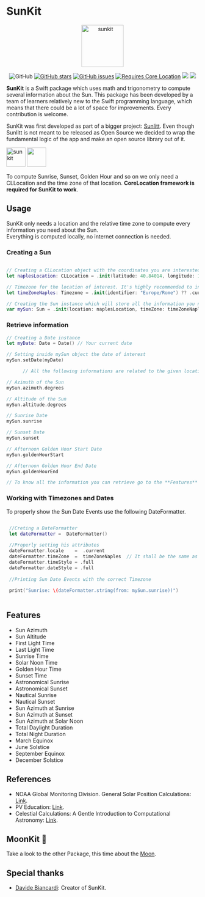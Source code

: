 # SunKit

<div align="center">

<img height="110" alt="sunkit" src="https://user-images.githubusercontent.com/55358113/192140073-de19a887-b6e8-49b8-bba2-142df171df3e.png">

![GitHub](https://img.shields.io/github/license/sunlitt/sunkit) [![GitHub stars](https://img.shields.io/github/stars/Sunlitt/SunKit)](https://github.com/Sunlitt/SunKit/stargazers) [![GitHub issues](https://img.shields.io/github/issues/Sunlitt/SunKit)](https://github.com/Sunlitt/SunKit/issues) [![Requires Core Location](https://img.shields.io/badge/requires-CoreLocation-orange?style=flat&logo=Swift)](https://developer.apple.com/documentation/corelocation) [![](https://img.shields.io/endpoint?url=https%3A%2F%2Fswiftpackageindex.com%2Fapi%2Fpackages%2FSunlitt%2FSunKit%2Fbadge%3Ftype%3Dswift-versions)](https://swiftpackageindex.com/Sunlitt/SunKit) [![](https://img.shields.io/endpoint?url=https%3A%2F%2Fswiftpackageindex.com%2Fapi%2Fpackages%2FSunlitt%2FSunKit%2Fbadge%3Ftype%3Dplatforms)](https://swiftpackageindex.com/Sunlitt/SunKit)

</div>

**SunKit** is a Swift package which uses math and trigonometry to compute several information about the Sun. This package has been developed by a team of learners relatively new to the Swift programming language, which means that there could be a lot of space for improvements. Every contribution is welcome.

SunKit was first developed as part of a bigger project: [Sunlitt](https://github.com/Sunlitt/Sunlitt-AppStore). Even though Sunlitt is not meant to be released as Open Source we decided to wrap the fundamental logic of the app and make an open source library out of it.

<img height="50" alt="sunkit" src="https://user-images.githubusercontent.com/55358113/174021100-c2c410f1-30e0-433c-b8ee-a7152545aa87.png"> [<img src="https://user-images.githubusercontent.com/55358113/174020637-ca23803f-341c-48ce-b896-1fd4b7423310.svg" height="50">](https://apps.apple.com/app/sunlitt/id1628751457)

To compute Sunrise, Sunset, Golden Hour and so on we only need a CLLocation and the time zone of that location. **CoreLocation framework is required for SunKit to work**.


## Usage
SunKit only needs a location and the relative time zone to compute every information you need about the Sun.  
Everything is computed locally, no internet connection is needed.

### Creating a Sun 

```swift

// Creating a CLLocation object with the coordinates you are interested in
let naplesLocation: CLLocation = .init(latitude: 40.84014, longitude: 14.25226)

// Timezone for the location of interest. It's highly recommended to initialize it via identifier
let timeZoneNaples: Timezone = .init(identifier: "Europe/Rome") ?? .current

// Creating the Sun instance which will store all the information you need about sun events and his position
var mySun: Sun = .init(location: naplesLocation, timeZone: timeZoneNaples)

```

### Retrieve information

```swift
// Creating a Date instance
let myDate: Date = Date() // Your current date

// Setting inside mySun object the date of interest
mySun.setDate(myDate)

      // All the following informations are related to the given location for the date that has just been set

// Azimuth of the Sun 
mySun.azimuth.degrees  

// Altitude of the Sun
mySun.altitude.degrees

// Sunrise Date
mySun.sunrise

// Sunset Date
mySun.sunset

// Afternoon Golden Hour Start Date
mySun.goldenHourStart

// Afternoon Golden Hour End Date
mySun.goldenHourEnd

// To know all the information you can retrieve go to the **Features** section.

```
 ### Working with Timezones and Dates
 
 
To properly show the Sun Date Events use the following DateFormatter.

```swift

 //Creting a DateFormatter
 let dateFormatter =  DateFormatter()
 
 //Properly setting his attributes
 dateFormatter.locale    =  .current
 dateFormatter.timeZone  =  timeZoneNaples  // It shall be the same as the one used to initilize mySun
 dateFormatter.timeStyle = .full
 dateFormatter.dateStyle = .full
  
 //Printing Sun Date Events with the correct Timezone
  
 print("Sunrise: \(dateFormatter.string(from: mySun.sunrise))")
    
```

 


## Features
  * Sun Azimuth
  * Sun Altitude
  * First Light Time
  * Last Light Time
  * Sunrise Time
  * Solar Noon Time
  * Golden Hour Time
  * Sunset Time
  * Astronomical Sunrise
  * Astronomical Sunset
  * Nautical Sunrise
  * Nautical Sunset
  * Sun Azimuth at Sunrise
  * Sun Azimuth at Sunset
  * Sun Azimuth at Solar Noon
  * Total Daylight Duration
  * Total Night Duration
  * March Equinox
  * June Solstice
  * September Equinox
  * December Solstice


## References

* NOAA Global Monitoring Division. General Solar Position Calculations: [Link](https://gml.noaa.gov/grad/solcalc/solareqns.PDF).
* PV Education: [Link](https://www.pveducation.org).
* Celestial Calculations: A Gentle Introduction to Computational Astronomy: [Link](https://www.amazon.it/Celestial-Calculations-Introduction-Computational-Astronomy/dp/0262536633/ref=sr_1_1?__mk_it_IT=ÅMÅŽÕÑ&crid=1U99GMGDZ2CUF&keywords=celestial+calculations&qid=1674408445&sprefix=celestial+calculation%2Caps%2C109&sr=8-1).

## MoonKit  🌙
Take a look to the other Package, this time about the [Moon](https://github.com/davideilmito/MoonKit).

## Special thanks

* [Davide Biancardi](https://github.com/davideilmito): Creator of SunKit.
